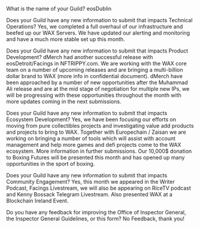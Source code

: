 What is the name of your Guild?
eosDublin

Does your Guild have any new information to submit that impacts Technical Operations?
Yes, we completed a full overhaul of our infrastructure and beefed up our WAX Servers. We have updated our alerting and monitoring and have a much more stable set up this month. 

Does your Guild have any new information to submit that impacts Product Development?
dMerch had another successful release with eosDetroit/Facings in NFTRIPPY.com. We are working with the WAX core team on a number of upcoming releases and are bringing a multi-billion dollar brand to WAX (more info in confidential document). dMerch have been approached by a number of new opportunities after the Muhammad Ali release and are at the mid stage of negotiation for multiple new IPs, we will be progressing with these opportunities throughout the month with more updates coming in the next submissions.   

Does your Guild have any new information to submit that impacts Ecosystem Development?
Yes, we have been focusing our efforts on moving from pure collectibles projects and investigating value add products and projects to bring to WAX. Together with Europechain / Zaisan we are working on bringing a number of tools which will assist with account management and help more games and defi projects come to the WAX ecosystem. More information in further submissions. Our 10,000$ donation to Boxing Futures will be presented this month and has opened up many opportunities in the sport of boxing. 

Does your Guild have any new information to submit that impacts Community Engagement?
Yes, this month we appeared in the Writer Podcast, Facings Livestream, we will also be appearing on RiceTV podcast and Kenny Bossack Telegram Livestream. Also presented WAX at a Blockchain Ireland Event.

Do you have any feedback for improving the Office of Inspector General, the Inspector General Guidelines, or this form?
No Feedback, thank you! 

